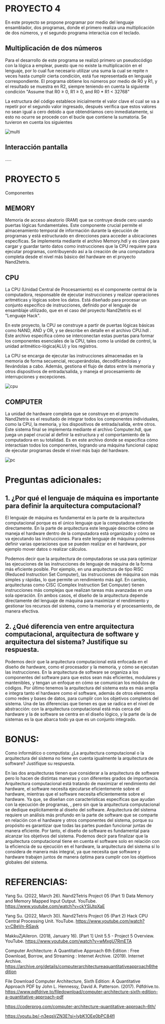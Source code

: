 # PROYECTO 4

En este proyecto se propone programar por medio del lenguaje ensamblador, dos programas, donde el primero realiza una multiplicación de dos números, y el segundo programa interactúa con el teclado.

## Multiplicación de dos números

Para el desarrollo de este programa se realizó primero un pseudocódigo con la lógica a emplear, puesto que no existe la multiplicación en el lenguaje, por lo cual fue necesario utilizar una suma la cual se repite n veces hasta cumplir cierta condición, está fue representada en lenguaje correspondiente. El programa obtiene los números por medio de R0 y R1, y el resultado se muestra en R2, siempre teniendo en cuenta la siguiente condición "Assume that R0 ≥ 0, R1 ≥ 0, and R0 * R1 < 32768"

La estructura del código establece inicialmente el valor clave el cual se va a repetir por el segundo valor ingresado, después verifica que estos valores no sean igual a cero debido a que obtendríamos cero inmediatamente, si esto no ocurre se procede con el bucle que contiene la sumatoria. Se tuvieron en cuenta los siguientes 

![multi](https://github.com/JxxnDx/Grupo-MVidia/blob/main/Pr%C3%A1ctica%203/img/img4_1.jpg)

## Interacción pantalla

.....

# PROYECTO 5

Componentes

## MEMORY

Memoria de acceso aleatorio (RAM) que se contruye desde cero usando puertas lógicas fundamentales. Este componente crucial permite el almacenamiento temporal de información durante la ejecución de programas y está estructurado en direcciones para acceder a ubicaciones específicas. Se implementa mediante el archivo Memory.hdl y es clave para cargar y guardar tanto datos como instrucciones que la CPU requiere para ejecutar programas, contribuyendo así a la creación de una computadora completa desde el nivel más básico del hardware en el proyecto Nand2tetris.

## CPU

La CPU (Unidad Central de Procesamiento) es el componente central de la computadora, responsable de ejecutar instrucciones y realizar operaciones aritméticas y lógicas sobre los datos. Está diseñado para procesar un conjunto específico de instrucciones, definido por el lenguaje de ensamblaje utilizado, que en el caso del proyecto Nand2tetris es el "Lenguaje Hack".

En este proyecto, la CPU se construye a partir de puertas lógicas básicas como NAND, AND y OR, y se describe en detalle en el archivo CPU.hdl . Este archivo especifica cómo se interconectan estas puertas para formar los componentes esenciales de la CPU, tales como la unidad de control, la unidad aritmético-lógica(ALU) y los registros.

La CPU se encarga de ejecutar las instrucciones almacenadas en la memoria de forma secuencial, recuperándolas, decodificándolas y llevándolas a cabo. Además, gestiona el flujo de datos entre la memoria y otros dispositivos de entrada/salida, y maneja el procesamiento de interrupciones y excepciones.

![cpu](https://github.com/JxxnDx/Grupo-MVidia/blob/main/Pr%C3%A1ctica%203/img/CPU.PNG)

## COMPUTER

La unidad de hardware completa que se construye en el proyecto Nand2tetris es el resultado de integrar todos los componentes individuales, como la CPU, la memoria, y los dispositivos de entrada/salida, entre otros. Este sistema final se implementa mediante el archivo Computer.hdl, que juega un papel crucial al definir la estructura y el comportamiento de la computadora en su totalidad. Es en este archivo donde se especifica cómo interactúan todos los componentes, logrando una máquina funcional capaz de ejecutar programas desde el nivel más bajo del hardware.

![pc](https://github.com/JxxnDx/Grupo-MVidia/blob/main/Pr%C3%A1ctica%203/img/COMPUTER.PNG)

# Preguntas adicionales:
## 1. ¿Por qué el lenguaje de máquina es importante para definir la arquitectura computacional?

El lenguaje de máquina es fundamental en la parte de la arquitectura computacional porque es el único lenguaje que la computadora entiende directamente. En la parte de arquitectura este lenguaje describe cómo se maneja el hardware dentro de  la computadora está organizado y cómo se va ejecutando las instrucciones. Para este lenguaje de máquina podemos definir varias operaciones que se pueden realizar en el hardware, por ejemplo mover datos o realizar cálculos.

Podemos decir que la arquitectura de computadoras se usa  para optimizar las  ejecuciones de las instrucciones de lenguaje de máquina de la forma más eficiente posible. Por ejemplo, en una arquitectura de tipo RISC (Reduced Instruction Set Computer), las instrucciones de máquina son más simples y rápidas, lo que permite un rendimiento más ágil. En cambio, arquitecturas como CISC (Complex Instruction Set Computer) tienen instrucciones más complejas que realizan tareas más avanzadas en una sola operación. En ambos casos, el diseño de la arquitectura depende directamente del lenguaje de máquina para maximizar el rendimiento y gestionar los recursos del sistema, como la memoria y el procesamiento, de manera efectiva.

## 2. ¿Qué diferencia ven entre arquitectura computacional, arquitectura de software y arquitectura del sistema? Justifique su respuesta.

Podemos decir que la arquitectura computacional está enfocada en el diseño de hardware, como el procesador y la memoria, y cómo se ejecutan las instrucciones. En la arquitectura de software  se organiza a los componentes del software para que estos sean más eficientes, modulares y mantenibles,  y tengan un  enfoque en cómo se comunican los módulos de códigos.  Por último tenemos la arquitectura del sistema esta es más amplia e integra tanto el hardware como el software, además de otros elementos como redes y bases de datos, para cumplir con los objetivos completos del sistema.
Una de las diferencias que tienen es que se radica en el nivel de abstracción: con la arquitectura computacional está más cerca del hardware y la de software se centra en el diseño lógico, y la parte de la de sistemas es la que abarca todo ya que  es un conjunto integrado.

# BONUS:
Como informático o computista: ¿La arquitectura computacional o la arquitectura del sistema no tiene en cuenta igualmente la arquitectura de software? Justifique su respuesta.

En las dos arquitecturas tienen que considerar a la arquitectura de software pero lo hacen de distintas maneras y con diferentes grados  de importancia. 
Arquitectura computacional está tratando de maximizar el rendimiento del hardware, el software necesita ejecutarse eficientemente sobre el hardware, mientras que el software necesita eficientemente sobre el hardware. Ya que, se diseñan con características específicas que ayudan con la ejecución de programas,  , pero sin que la arquitectura computacional se dedique explícitamente al diseño del software.
Arquitectura del sistema requiere un análisis más profundo en la parte de software que se comparte en relación con el hardware y otros componentes del sistema,  porque su propósito es garantizar que todas las partes puedan  funcionar juntas de manera eficiente. Por tanto, el diseño de software es fundamental para alcanzar los objetivos del sistema.
Podemos decir para finalizar que la arquitectura computacional tiene en cuenta el software solo en relación con la eficiencia de su ejecución en el hardware, la arquitectura del sistema sí lo considera de manera más integral, ya que necesita que software y hardware trabajen juntos de manera óptima para cumplir con los objetivos globales del sistema.


# REFERENCIAS:

Yang Su. (2022, March 26). Nand2Tetris Project 05 (Part 1) Data Memory and Memory Mapped Input Output. YouTube. https://www.youtube.com/watch?v=ckYSlJtpXaE

‌Yang Su. (2022, March 30). Nand2Tetris Project 05 (Part 2) Hack CPU Central Processing Unit. YouTube. https://www.youtube.com/watch?v=CBeVn-RSavk

‌MakkuZjAileron. (2018, January 16). [Part 1] Unit 5.5 - Project 5 Overview. YouTube. https://www.youtube.com/watch?v=wMxgU7RmETA

Computer Architecture: A Quantitative Approach 6th Edition : Free Download, Borrow, and Streaming : Internet Archive. (2019). Internet Archive. https://archive.org/details/computerarchitectureaquantitativeapproach6thedition

File Download Computer Architecture, Sixth Edition: A Quantitative Approach PDF by John L. Hennessy, David A. Patterson. (2017). Pdfdrive.to. https://www.pdfdrive.to/filedownload/computer-architecture-sixth-edition-a-quantitative-approach-pdf

https://coderprog.com/computer-architecture-quantitative-approach-6th/

https://youtu.be/-n3eqsVZN3E?si=lybK1OEe0bPC84fl
